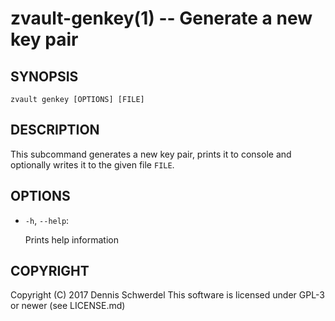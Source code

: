 zvault-genkey(1) -- Generate a new key pair
===========================================

## SYNOPSIS

`zvault genkey [OPTIONS] [FILE]`


## DESCRIPTION

This subcommand generates a new key pair, prints it to console and optionally
writes it to the given file `FILE`.


## OPTIONS

  * `-h`, `--help`:

    Prints help information


## COPYRIGHT

Copyright (C) 2017  Dennis Schwerdel
This software is licensed under GPL-3 or newer (see LICENSE.md)
